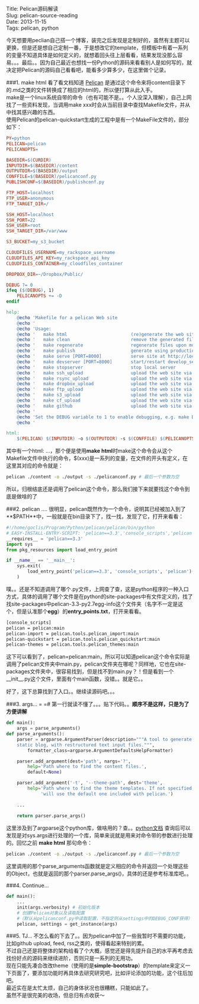 Title: Pelican源码解读  
Slug: pelican-source-reading  
Date: 2013-11-15  
Tags: pelican, python    

今天想要用peclian自己搭一个博客，装完之后发现是定制好的，虽然有主题可以更换，但是还是想自己定制一番，于是想改它的template，但模板中有着一系列的变量不知道具体是如何定义的，就想着回头往上层看看，结果发现没那么容易。。。最后。。因为自己最近也想找一份Python的源码来看看别人是如何写的，就决定把Pelican的源码自己看看吧，能看多少算多少，在这里做个记录。

###1. make html
看了看文档知道 [Pelican](http://docs.getpelican.com/en/3.3.0/) 是通过这个命令来将content目录下的.md之类的文件转换成了相应的html的，所以便打算从此入手。   
make是一个linux系统自带的命令（也有可能不是。。个人没深入理解），自己上网找了一些资料发现，当调用make xxx时会从当前目录中查找Makefile文件，并从中找其感兴趣的东西。   
使用Pelican的pelican-quickstart生成的工程中是有一个MakeFile文件的，部分如下：   

```makefile
PY=python
PELICAN=pelican
PELICANOPTS=

BASEDIR=$(CURDIR)
INPUTDIR=$(BASEDIR)/content
OUTPUTDIR=$(BASEDIR)/output
CONFFILE=$(BASEDIR)/pelicanconf.py
PUBLISHCONF=$(BASEDIR)/publishconf.py

FTP_HOST=localhost
FTP_USER=anonymous
FTP_TARGET_DIR=/

SSH_HOST=localhost
SSH_PORT=22
SSH_USER=root
SSH_TARGET_DIR=/var/www

S3_BUCKET=my_s3_bucket

CLOUDFILES_USERNAME=my_rackspace_username
CLOUDFILES_API_KEY=my_rackspace_api_key
CLOUDFILES_CONTAINER=my_cloudfiles_container

DROPBOX_DIR=~/Dropbox/Public/

DEBUG ?= 0
ifeq ($(DEBUG), 1)
	PELICANOPTS += -D
endif

help:
	@echo 'Makefile for a pelican Web site                                        '
	@echo '                                                                       '
	@echo 'Usage:                                                                 '
	@echo '   make html                        (re)generate the web site          '
	@echo '   make clean                       remove the generated files         '
	@echo '   make regenerate                  regenerate files upon modification '
	@echo '   make publish                     generate using production settings '
	@echo '   make serve [PORT=8000]           serve site at http://localhost:8000'
	@echo '   make devserver [PORT=8000]       start/restart develop_server.sh    '
	@echo '   make stopserver                  stop local server                  '
	@echo '   make ssh_upload                  upload the web site via SSH        '
	@echo '   make rsync_upload                upload the web site via rsync+ssh  '
	@echo '   make dropbox_upload              upload the web site via Dropbox    '
	@echo '   make ftp_upload                  upload the web site via FTP        '
	@echo '   make s3_upload                   upload the web site via S3         '
	@echo '   make cf_upload                   upload the web site via Cloud Files'
	@echo '   make github                      upload the web site via gh-pages   '
	@echo '                                                                       '
	@echo 'Set the DEBUG variable to 1 to enable debugging, e.g. make DEBUG=1 html'
	@echo '                                                                       '

html:
	$(PELICAN) $(INPUTDIR) -o $(OUTPUTDIR) -s $(CONFFILE) $(PELICANOPTS)
```

其中有一个html: ...，那个便是使用**make html**时make这个命令会从这个Makefile文件中执行的命令，$(xxx)是一系列的变量，在文件的开头有定义，在这里其对应的命令就是：  
```bash
pelican ./content -o ./output -s ./pelicanconf.py # 最后一个参数为空
```
所以，归根结底还是调用了pelican这个命令，那么我们接下来就要找这个命令到底是做啥的了  

###2. pelican ....
很明显，pelican既然作为一个命令，说明其已经被加入到了**$PATH**中，一般就是在bin目录下了，找一找，发现了它，打开来看看：  
```python
#!/home/goclis/Program/Python/pelican/pelican/bin/python
# EASY-INSTALL-ENTRY-SCRIPT: 'pelican==3.3','console_scripts','pelican'
__requires__ = 'pelican==3.3'
import sys
from pkg_resources import load_entry_point

if __name__ == '__main__':
    sys.exit(
        load_entry_point('pelican==3.3', 'console_scripts', 'pelican')()
    )

```
噗。。还是不知道调用了哪个.py文件，上网查了查，这是python程序的一种入口方式，具体的调用了哪个文件是在python的site-packages中有文件定义的，找了找site-packages中pelican-3.3-py2.7egg-info这个文件夹（名字不一定是这个，但是认准那个**egg**）的**entry_points.txt**，打开来看看。
```txt
[console_scripts]
pelican = pelican:main
pelican-import = pelican.tools.pelican_import:main
pelican-quickstart = pelican.tools.pelican_quickstart:main
pelican-themes = pelican.tools.pelican_themes:main
```
这下可以看到了，pelican=pelican:main，所以可以知道pelican这个命令实际是调用了pelican文件夹中main.py，pelican文件夹在哪呢？同样地，它也在site-packages文件夹中，很容易找到，但是找不到main.py？！但是看到一个__init__.py这个文件，里面有个main函数，没错。。就是它。。  

好了，这下总算找到了入口。。继续读源码吧。。。  

###3. args...
= =# 第一行就读不懂了。。。贴下代码。。**顺序不是这样，只是为了方便讲解**
```python
def main():
    args = parse_arguments()
def parse_arguments():
    parser = argparse.ArgumentParser(description="""A tool to generate a
    static blog, with restructured text input files.""",
        formatter_class=argparse.ArgumentDefaultsHelpFormatter)

    parser.add_argument(dest='path', nargs='?',
        help='Path where to find the content files.',
        default=None)

    parser.add_argument('-t', '--theme-path', dest='theme',
        help='Path where to find the theme templates. If not specified, it '
             'will use the default one included with pelican.')
    
    ...
    
    return parser.parse_args()
```
这里涉及到了argparse这个python库，做啥用的？查。。[python文档](http://docs.python.org/2/library/argparse.html)
查询后可以发现是对sys.args进行处理的一个库，简单来说就是用来对命令带的参数进行处理的。回忆之前 **make html** 那句命令：  
```bash
pelican ./content -o ./output -s ./pelicanconf.py # 最后一个参数为空
```
这里调用的那个parse_arguments函数就是定义相应的命令并返回一个处理这些的Object，也就是返回的那个parser.parse_args()，具体的还是参考标准库吧。。

###4. Continue...
```python
def main():
    ...
    init(args.verbosity) # 初始化版本
    # 创建Pelican对象以及读取配置
    #（默认从pelicanconf.py中读取配置，不指定则从settings中的DEBUG_CONF获得）
    pelican, settings = get_instance(args) 
```

###5. TJ...
不怎么看的下去了。。因为pelican中加了一些我暂时不需要的功能，比如github upload, feed, rss之类的，使得看起来特别的累。   
不过自己还是将整体的架构给看了个大概，感觉还是得先提升自己的水平再考虑去找份好点的源码来继续进阶，否则只是一系列的无用功。  
现在只能先凑合改改theme（使用的是**simple-bootstrap**）的template来定义一下页面了，要添加功能时再具体去研究研究吧，比如评论添加的功能，这个往后加吧。  
最近实在是太忙太烦，自己的身体状况也很糟糕，只能如此了。  
虽然不是很完美的收场，但总归有点收获～